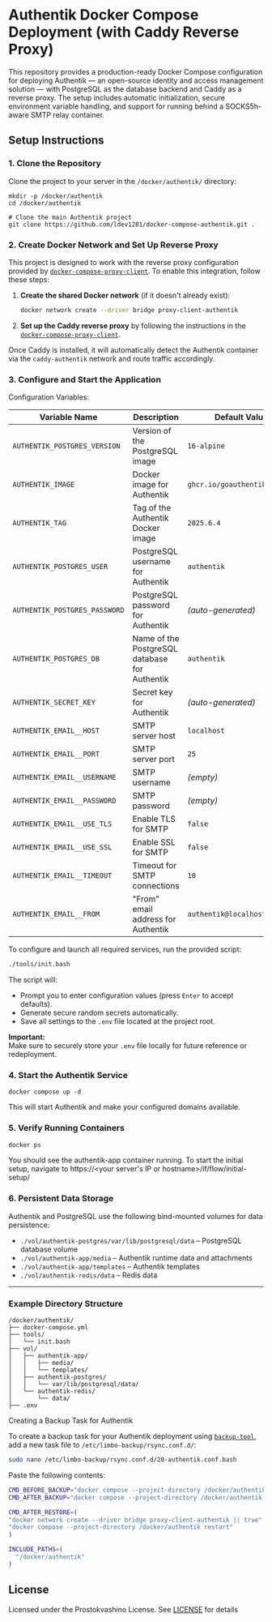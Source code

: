 # Authentik Docker Compose Deployment (with Caddy Reverse Proxy)

This repository provides a production-ready Docker Compose configuration for deploying Authentik — an open-source identity and access management solution — with PostgreSQL as the database backend and Caddy as a reverse proxy. The setup includes automatic initialization, secure environment variable handling, and support for running behind a SOCKS5h-aware SMTP relay container.

## Setup Instructions

### 1. Clone the Repository

Clone the project to your server in the `/docker/authentik/` directory:

```
mkdir -p /docker/authentik
cd /docker/authentik

# Clone the main Authentik project
git clone https://github.com/ldev1281/docker-compose-authentik.git .
```


### 2. Create Docker Network and Set Up Reverse Proxy

This project is designed to work with the reverse proxy configuration provided by [`docker-compose-proxy-client`](https://github.com/ldev1281/docker-compose-proxy-client). To enable this integration, follow these steps:

1. **Create the shared Docker network** (if it doesn't already exist):

   ```bash
   docker network create --driver bridge proxy-client-authentik
   ```

2. **Set up the Caddy reverse proxy** by following the instructions in the [`docker-compose-proxy-client`](https://github.com/ldev1281/docker-compose-proxy-client).  

Once Caddy is installed, it will automatically detect the Authentik container via the `caddy-authentik` network and route traffic accordingly.


### 3. Configure and Start the Application

Configuration Variables:

| Variable Name               | Description                                          | Default Value            |
|-----------------------------|------------------------------------------------------|--------------------------|
| `AUTHENTIK_POSTGRES_VERSION` | Version of the PostgreSQL image                      | `16-alpine`              |
| `AUTHENTIK_IMAGE`            | Docker image for Authentik                           | `ghcr.io/goauthentik/server` |
| `AUTHENTIK_TAG`              | Tag of the Authentik Docker image                    | `2025.6.4`               |
| `AUTHENTIK_POSTGRES_USER`    | PostgreSQL username for Authentik                    | `authentik`              |
| `AUTHENTIK_POSTGRES_PASSWORD`| PostgreSQL password for Authentik                    | *(auto-generated)*       |
| `AUTHENTIK_POSTGRES_DB`      | Name of the PostgreSQL database for Authentik        | `authentik`              |
| `AUTHENTIK_SECRET_KEY`       | Secret key for Authentik                             | *(auto-generated)*       |
| `AUTHENTIK_EMAIL__HOST`      | SMTP server host                                     | `localhost`             |
| `AUTHENTIK_EMAIL__PORT`      | SMTP server port                                     | `25`                     |
| `AUTHENTIK_EMAIL__USERNAME`  | SMTP username                                        | *(empty)*                |
| `AUTHENTIK_EMAIL__PASSWORD`  | SMTP password                                        | *(empty)*                |
| `AUTHENTIK_EMAIL__USE_TLS`   | Enable TLS for SMTP                                  | `false`                  |
| `AUTHENTIK_EMAIL__USE_SSL`   | Enable SSL for SMTP                                  | `false`                  |
| `AUTHENTIK_EMAIL__TIMEOUT`   | Timeout for SMTP connections                         | `10`                     |
| `AUTHENTIK_EMAIL__FROM`      | "From" email address for Authentik                   | `authentik@localhost`    |

To configure and launch all required services, run the provided script:

```bash
./tools/init.bash
```

The script will:

- Prompt you to enter configuration values (press `Enter` to accept defaults).
- Generate secure random secrets automatically.
- Save all settings to the `.env` file located at the project root.

**Important:**  
Make sure to securely store your `.env` file locally for future reference or redeployment.

### 4. Start the Authentik Service

```
docker compose up -d
```

This will start Authentik and make your configured domains available.

### 5. Verify Running Containers


```bash
docker ps
```

You should see the authentik-app container running.
To start the initial setup, navigate to https://<your server's IP or hostname>/if/flow/initial-setup/

### 6. Persistent Data Storage

Authentik and PostgreSQL use the following bind-mounted volumes for data persistence:

- `./vol/authentik-postgres/var/lib/postgresql/data` – PostgreSQL database volume
- `./vol/authentik-app/media` – Authentik runtime data and attachments
- `./vol/authentik-app/templates` – Authentik templates
- `./vol/authentik-redis/data` – Redis data


---

### Example Directory Structure

```
/docker/authentik/
├── docker-compose.yml
├── tools/
│   └── init.bash
├── vol/
│   ├── authentik-app/
│   │   ├── media/
│   │   └── templates/
│   ├── authentik-postgres/
│   │   └── var/lib/postgresql/data/
│   └── authentik-redis/
│       └── data/
├── .env
```

Creating a Backup Task for Authentik

To create a backup task for your Authentik deployment using [`backup-tool`](https://github.com/ldev1281/backup-tool), add a new task file to `/etc/limbo-backup/rsync.conf.d/`:

```bash
sudo nano /etc/limbo-backup/rsync.conf.d/20-authentik.conf.bash
```

Paste the following contents:

```bash
CMD_BEFORE_BACKUP="docker compose --project-directory /docker/authentik down"
CMD_AFTER_BACKUP="docker compose --project-directory /docker/authentik up -d"

CMD_AFTER_RESTORE=(
"docker network create --driver bridge proxy-client-authentik || true"
"docker compose --project-directory /docker/authentik restart"
)

INCLUDE_PATHS=(
  "/docker/authentik"
)
```


## License

Licensed under the Prostokvashino License. See [LICENSE](LICENSE) for details
